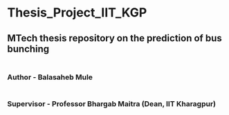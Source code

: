 # Thesis_Project_IIT_KGP
## MTech thesis repository on the prediction of bus bunching
### <br> Author         - Balasaheb Mule 
### <br> Supervisor - Professor Bhargab Maitra (Dean, IIT Kharagpur)

